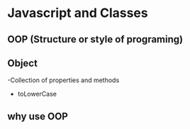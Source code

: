 # Javascript and Classes

## OOP (Structure or style of programing)

## Object 
-Collection of properties and methods
- toLowerCase

## why use OOP
